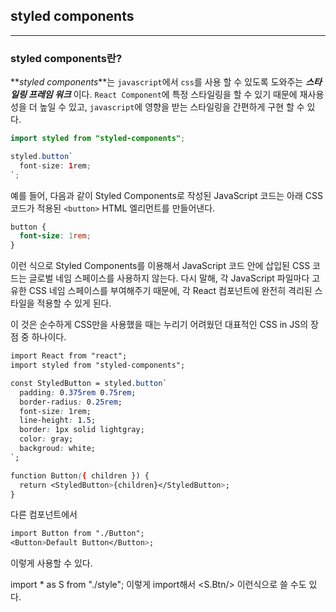 ## styled components

---

### styled components란?

**_styled components_**는 `javascript`에서 `css`를 사용 할 수 있도록 도와주는 **_스타일링 프레임 워크_** 이다. `React Component`에 특정 스타일링을 할 수 있기 때문에 재사용성을 더 높일 수 있고, `javascript`에 영향을 받는 스타일링을 간편하게 구현 할 수 있다.

```java script
import styled from "styled-components";

styled.button`
  font-size: 1rem;
`;
```

예를 들어, 다음과 같이 Styled Components로 작성된 JavaScript 코드는 아래 CSS 코드가 적용된 `<button>` HTML 엘리먼트를 만들어낸다.

```CSS
button {
  font-size: 1rem;
}
```

이런 식으로 Styled Components를 이용해서 JavaScript 코드 안에 삽입된 CSS 코드는 글로벌 네임 스페이스를 사용하지 않는다. 다시 말해, 각 JavaScript 파일마다 고유한 CSS 네임 스페이스를 부여해주기 때문에, 각 React 컴포넌트에 완전히 격리된 스타일을 적용할 수 있게 된다.

이 것은 순수하게 CSS만을 사용했을 때는 누리기 어려웠던 대표적인 CSS in JS의 장점 중 하나이다.

```CSS
import React from "react";
import styled from "styled-components";

const StyledButton = styled.button`
  padding: 0.375rem 0.75rem;
  border-radius: 0.25rem;
  font-size: 1rem;
  line-height: 1.5;
  border: 1px solid lightgray;
  color: gray;
  backgroud: white;
`;

function Button({ children }) {
  return <StyledButton>{children}</StyledButton>;
}
```

다른 컴포넌트에서

```CSS
import Button from "./Button";
<Button>Default Button</Button>;
```

이렇게 사용할 수 있다.

import \* as S from "./style";
이렇게 import해서
<S.Btn/> 이런식으로 쓸 수도 있다.
